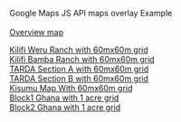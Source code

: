 Google Maps JS API maps overlay Example<br><br>
<a href="http://htmlpreview.github.io/?https://github.com/Muriukidavid/map/blob/master/sunfarmingProjects/sunfarmingProjects.html" target="_blank">Overview map </a><br>

<a href="http://htmlpreview.github.io/?https://github.com/Muriukidavid/map/blob/master/kilifi/kilifi_weru.html" target="_blank">Kilifi Weru Ranch with 60mx60m grid </a><br>
<a href="http://htmlpreview.github.io/?https://github.com/Muriukidavid/map/blob/master/kilifi/kilifi_bamba.html" target="_blank">Kilifi Bamba Ranch with 60mx60m grid </a><br>
<a href="http://htmlpreview.github.io/?https://github.com/Muriukidavid/map/blob/master/TARDA/mapA.html" target="_blank">TARDA Section A with 60mx60m grid </a><br>
<a href="http://htmlpreview.github.io/?https://github.com/Muriukidavid/map/blob/master/TARDA/mapB.html" target="_blank">TARDA Section B with 60mx60m grid </a><br>
<a href="http://htmlpreview.github.io/?https://github.com/Muriukidavid/map/blob/master/kisumu/kisumu_big.html" target="_blank">Kisumu Map With 60mx60m grid </a><br>
<a href="http://htmlpreview.github.io/?https://github.com/Muriukidavid/map/blob/master/Ghana/ghana1.html" target="_blank">Block1 Ghana with 1 acre grid</a><br>
<a href="http://htmlpreview.github.io/?https://github.com/Muriukidavid/map/blob/master/Ghana/ghana2.html" target="_blank">Block2 Ghana with 1 acre grid</a><br>
